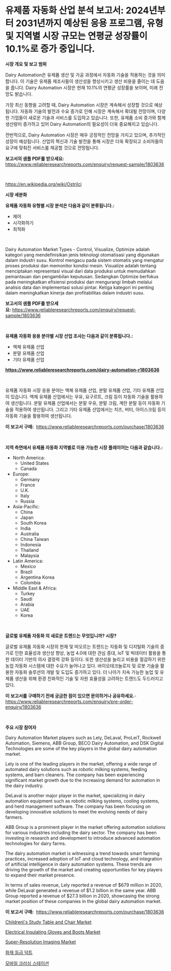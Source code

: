 <p><h1>유제품 자동화 산업 분석 보고서: 2024년부터 2031년까지 예상된 응용 프로그램, 유형 및 지역별 시장 규모는 연평균 성장률이 10.1%로 증가 중입니다.</h1></p><p><strong>시장 개요 및 보고 범위</strong></p>
<p><p>Dairy Automation은 유제품 생산 및 가공 과정에서 자동화 기술을 적용하는 것을 의미합니다. 이 기술은 유제품 제조사들이 생산성을 향상시키고 생산 비용을 줄이는 데 도움을 줍니다. Dairy Automation 시장은 현재 10.1%의 연평균 성장률을 보이며, 미래 전망도 밝습니다. </p><p>가장 최신 동향을 고려할 때, Dairy Automation 시장은 계속해서 성장할 것으로 예상됩니다. 자동화 기술의 발전과 수요 증가로 인해 시장은 계속해서 확대될 전망이며, 다양한 기업들이 새로운 기술과 서비스를 도입하고 있습니다. 또한, 유제품 소비 증가와 함께 생산량이 증가하고 있어 Dairy Automation의 필요성이 더욱 중요해지고 있습니다.</p><p>전반적으로, Dairy Automation 시장은 매우 긍정적인 전망을 가지고 있으며, 추가적인 성장이 예상됩니다. 산업의 혁신과 기술 발전을 통해 시장은 더욱 확장되고 소비자들의 요구에 맞춰진 서비스를 제공할 것으로 전망됩니다.</p></p>
<p><strong>보고서의 샘플 PDF를 받으세요:</strong> <a href="https://www.reliableresearchreports.com/enquiry/request-sample/1803636">https://www.reliableresearchreports.com/enquiry/request-sample/1803636</a></p>
<p>&nbsp;</p>
<p><a href="https://en.wikipedia.org/wiki/Ostrilci">https://en.wikipedia.org/wiki/Ostrilci</a></p>
<p><strong>시장 세분화</strong></p>
<p><strong>유제품 자동화 유형별 시장 분석은 다음과 같이 분류됩니다.:</strong></p>
<p><ul><li>제어</li><li>시각화하기</li><li>최적화</li></ul></p>
<p>&nbsp;</p>
<p><p>Dairy Automation Market Types - Control, Visualize, Optimize adalah kategori yang mendefinisikan jenis teknologi otomatisasi yang digunakan dalam industri susu. Kontrol mengacu pada sistem otomatis yang mengatur proses produksi dan memonitor kondisi mesin. Visualize adalah tentang menciptakan representasi visual dari data produksi untuk memudahkan pemantauan dan pengambilan keputusan. Sedangkan Optimize berfokus pada meningkatkan efisiensi produksi dan mengurangi limbah melalui analisis data dan implementasi solusi pintar. Ketiga kategori ini penting dalam meningkatkan kinerja dan profitabilitas dalam industri susu.</p></p>
<p><strong>보고서의 샘플 PDF를 받으세요:</strong>&nbsp;<a href="https://www.reliableresearchreports.com/enquiry/request-sample/1803636">https://www.reliableresearchreports.com/enquiry/request-sample/1803636</a></p>
<p>&nbsp;</p>
<p><strong> 유제품 자동화 응용 분야별 시장 산업 조사는 다음과 같이 분류됩니다.:</strong></p>
<p><ul><li>액체 유제품 산업</li><li>분말 유제품 산업</li><li>기타 유제품 산업</li></ul></p>
<p><strong><a href="https://www.reliableresearchreports.com/dairy-automation-r1803636">https://www.reliableresearchreports.com/dairy-automation-r1803636</a></strong></p>
<p>&nbsp;</p>
<p><p>유제품 자동화 시장 응용 분야는 액체 유제품 산업, 분말 유제품 산업, 기타 유제품 산업이 있습니다. 액체 유제품 산업에서는 우유, 요구르트, 크림 등이 자동화 기술을 활용하여 생산됩니다. 분말 유제품 산업에서는 분말 우유, 분말 크림, 계란 분말 등이 자동화 기술을 적용하여 생산됩니다. 그리고 기타 유제품 산업에서는 치즈, 버터, 아이스크림 등이 자동화 기술을 활용하여 생산됩니다.</p></p>
<p><strong>이 보고서 구매:</strong>&nbsp; <a href="https://www.reliableresearchreports.com/purchase/1803636">https://www.reliableresearchreports.com/purchase/1803636</a></p>
<p>&nbsp;</p>
<p><strong>지역 측면에서 유제품 자동화 지역별로 이용 가능한 시장 플레이어는 다음과 같습니다.:</strong></p>
<p><ul>
    <li>
        North America:
        <ul>
            <li>United States</li>
            <li>Canada</li>
        </ul>
    </li>
    <li>
        Europe:
        <ul>
            <li>Germany</li>
            <li>France</li>
            <li>U.K.</li>
            <li>Italy</li>
            <li>Russia</li>
        </ul>
    </li>
    <li>
        Asia-Pacific:
        <ul>
            <li>China</li>
            <li>Japan</li>
            <li>South Korea</li>
            <li>India</li>
            <li>Australia</li>
            <li>China Taiwan</li>
            <li>Indonesia</li>
            <li>Thailand</li>
            <li>Malaysia</li>
        </ul>
    </li>
    <li>
        Latin America:
        <ul>
            <li>Mexico</li>
            <li>Brazil</li>
            <li>Argentina Korea</li>
            <li>Colombia</li>
        </ul>
    </li>
    <li>
        Middle East & Africa:
        <ul>
            <li>Turkey</li>
            <li>Saudi</li>
            <li>Arabia</li>
            <li>UAE</li>
            <li>Korea</li>
        </ul>
    </li>
    </ul></p>
<p>&nbsp;</p>
<p><strong>글로벌 유제품 자동화 의 새로운 트렌드는 무엇입니까? 시장?</strong></p>
<p><p>글로벌 유제품 자동화 시장의 현재 및 떠오르는 트렌드는 자동화 및 디지털화 기술의 증가로 인한 효율성과 생산성 향상, 농업 4.0에 대한 관심 증대, IoT 및 빅데이터 활용을 통한 데이터 기반의 의사 결정력 강화 등이다. 또한 생산성을 늘리고 비용을 절감하기 위한 농업 자동화 시스템에 대한 수요가 늘어나고 있다. 바이오테크놀로지 및 로봇 기술을 활용한 자동화 솔루션의 개발 및 도입도 증가하고 있다. 더 나아가 지속 가능한 농업 및 유제품 생산을 위해 환경 친화적인 기술 및 자원 효율성을 고려하는 트렌드도 두드러지고 있다.</p></p>
<p><strong>이 보고서를 구매하기 전에 궁금한 점이 있으면 문의하거나 공유하세요.</strong>- <a href="https://www.reliableresearchreports.com/enquiry/pre-order-enquiry/1803636">https://www.reliableresearchreports.com/enquiry/pre-order-enquiry/1803636</a></p>
<p>&nbsp;</p>
<p><strong>주요 시장 참여자</strong></p>
<p><p>Dairy Automation Market players such as Lely, DeLaval, ProLeiT, Rockwell Automation, Siemens, ABB Group, BECO Dairy Automation, and DSK Digital Technologies are some of the key players in the global dairy automation market.</p><p>Lely is one of the leading players in the market, offering a wide range of automated dairy solutions such as robotic milking systems, feeding systems, and barn cleaners. The company has been experiencing significant market growth due to the increasing demand for automation in the dairy industry.</p><p>DeLaval is another major player in the market, specializing in dairy automation equipment such as robotic milking systems, cooling systems, and herd management software. The company has been focusing on developing innovative solutions to meet the evolving needs of dairy farmers.</p><p>ABB Group is a prominent player in the market offering automation solutions for various industries including the dairy sector. The company has been investing in research and development to introduce advanced automation technologies for dairy farms.</p><p>The dairy automation market is witnessing a trend towards smart farming practices, increased adoption of IoT and cloud technology, and integration of artificial intelligence in dairy automation systems. These trends are driving the growth of the market and creating opportunities for key players to expand their market presence.</p><p>In terms of sales revenue, Lely reported a revenue of $679 million in 2020, while DeLaval generated a revenue of $1.2 billion in the same year. ABB Group reported a revenue of $27.3 billion in 2020, showcasing the strong market position of these companies in the global dairy automation market.</p></p>
<p><strong>이 보고서 구매:</strong>&nbsp;&nbsp;<a href="https://www.reliableresearchreports.com/purchase/1803636">https://www.reliableresearchreports.com/purchase/1803636</a></p>
<p><p><a href="https://medium.com/@alicemcglynn2022/insights-into-the-children-s-study-table-and-chair-market-size-which-is-expanding-with-a-7-8-4ba480006fa4">Children\'s Study Table and Chair Market</a></p><p><a href="https://medium.com/@staceyhilll48/insights-into-electrical-insulating-gloves-and-boots-market-share-and-competitive-landscape-for-22a1e6645fad">Electrical Insulating Gloves and Boots Market</a></p><p><a href="https://www.linkedin.com/pulse/in-depth-analysis-global-super-resolution-imaging-market-wk4re">Super-Resolution Imaging Market</a></p><p><a href="https://medium.com/@czbtzkwc9/%ED%99%94%EC%9E%AC-%EB%93%B1%EA%B8%89-%EB%8D%95%ED%8A%B8-%EC%82%B0%EC%97%85-%EB%B6%84%EC%84%9D-%EB%B3%B4%EA%B3%A0%EC%84%9C-%EC%8B%9C%EC%9E%A5-%EA%B7%9C%EB%AA%A8%EB%8A%94-11-4-%EC%9D%98-cagr%EB%A1%9C-%EC%84%B1%EC%9E%A5%ED%95%98%EB%A9%B0-2024%EB%85%84%EB%B6%80%ED%84%B0-2031%EB%85%84%EA%B9%8C%EC%A7%80-%EC%98%88%EC%B8%A1%EB%90%9C-%EC%9D%91%EC%9A%A9-%EB%B6%84%EC%95%BC-%EC%9C%A0%ED%98%95-%EB%B0%8F-%EC%A7%80%EC%97%AD%EB%B3%84%EB%A1%9C-aead68feeb11">화재 등급 덕트</a></p><p><a href="https://github.com/ZacharyScthmitt4465/Market-Research-Report-List-3/blob/main/260470833720.md">모바일 크러싱 스테이션</a></p></p>